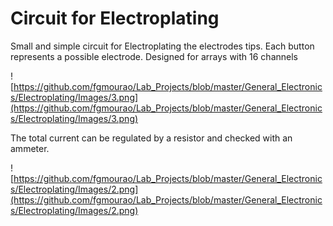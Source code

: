 # Circuit for Electroplating
 
Small and simple circuit for Electroplating the electrodes tips.
Each button represents a possible electrode. Designed for arrays with 16 channels

![https://github.com/fgmourao/Lab_Projects/blob/master/General_Electronics/Electroplating/Images/3.png](https://github.com/fgmourao/Lab_Projects/blob/master/General_Electronics/Electroplating/Images/3.png)

The total current can be regulated by a resistor and checked with an ammeter.

![https://github.com/fgmourao/Lab_Projects/blob/master/General_Electronics/Electroplating/Images/2.png](https://github.com/fgmourao/Lab_Projects/blob/master/General_Electronics/Electroplating/Images/2.png)
